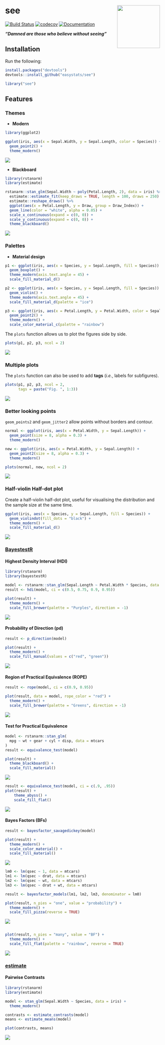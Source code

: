 
# see <img src='man/figures/logo.png' align="right" height="139" />

[![Build
Status](https://travis-ci.org/easystats/see.svg?branch=master)](https://travis-ci.org/easystats/see)
[![codecov](https://codecov.io/gh/easystats/see/branch/master/graph/badge.svg)](https://codecov.io/gh/easystats/see)
[![Documentation](https://img.shields.io/badge/documentation-see-orange.svg?colorB=E91E63)](https://easystats.github.io/see/)

***“Damned are those who believe without seeing”***

## Installation

Run the following:

``` r
install.packages("devtools")
devtools::install_github("easystats/see")
```

``` r
library("see")
```

## Features

### Themes

  - **Modern**

<!-- end list -->

``` r
library(ggplot2)

ggplot(iris, aes(x = Sepal.Width, y = Sepal.Length, color = Species)) +
  geom_point2() +
  theme_modern()
```

![](man/figures/unnamed-chunk-4-1.png)<!-- -->

  - **Blackboard**

<!-- end list -->

``` r
library(rstanarm)
library(estimate)

rstanarm::stan_glm(Sepal.Width ~ poly(Petal.Length, 2), data = iris) %>% 
  estimate::estimate_fit(keep_draws = TRUE, length = 100, draws = 250) %>% 
  estimate::reshape_draws() %>% 
  ggplot(aes(x = Petal.Length, y = Draw, group = Draw_Index)) +
  geom_line(color = "white", alpha = 0.05) +
  scale_x_continuous(expand = c(0, 0)) +
  scale_y_continuous(expand = c(0, 0)) +
  theme_blackboard() 
```

![](man/figures/unnamed-chunk-6-1.png)<!-- -->

### Palettes

  - **Material design**

<!-- end list -->

``` r
p1 <- ggplot(iris, aes(x = Species, y = Sepal.Length, fill = Species)) +
  geom_boxplot() +
  theme_modern(axis.text.angle = 45) +
  scale_fill_material_d()

p2 <- ggplot(iris, aes(x = Species, y = Sepal.Length, fill = Species)) +
  geom_violin() +
  theme_modern(axis.text.angle = 45) +
  scale_fill_material_d(palette = "ice")

p3 <- ggplot(iris, aes(x = Petal.Length, y = Petal.Width, color = Sepal.Length)) +
  geom_point2() +
  theme_modern() +
  scale_color_material_c(palette = "rainbow")
```

The `plots` function allows us to plot the figures side by side.

``` r
plots(p1, p2, p3, ncol = 2)
```

![](man/figures/unnamed-chunk-8-1.png)<!-- -->

### Multiple plots

The `plots` function can also be used to add **tags** (*i.e.*, labels
for subfigures).

``` r
plots(p1, p2, p3, ncol = 2, 
      tags = paste("Fig. ", 1:3))
```

![](man/figures/unnamed-chunk-9-1.png)<!-- -->

### Better looking points

`geom_points2` and `geom_jitter2` allow points without borders and
contour.

``` r
normal <- ggplot(iris, aes(x = Petal.Width, y = Sepal.Length)) +
  geom_point(size = 8, alpha = 0.3) +
  theme_modern()

new <- ggplot(iris, aes(x = Petal.Width, y = Sepal.Length)) +
  geom_point2(size = 8, alpha = 0.3) +
  theme_modern()

plots(normal, new, ncol = 2)
```

![](man/figures/unnamed-chunk-10-1.png)<!-- -->

### Half-violin Half-dot plot

Create a half-violin half-dot plot, useful for visualising the
distribution and the sample size at the same time.

``` r
ggplot(iris, aes(x = Species, y = Sepal.Length, fill = Species)) +
  geom_violindot(fill_dots = "black") +
  theme_modern() +
  scale_fill_material_d()
```

![](man/figures/unnamed-chunk-11-1.png)<!-- -->

### [BayestestR](https://github.com/easystats/bayestestR)

#### Highest Density Interval (HDI)

``` r
library(rstanarm)
library(bayestestR)

model <- rstanarm::stan_glm(Sepal.Length ~ Petal.Width * Species, data = iris)
result <- hdi(model, ci = c(0.5, 0.75, 0.9, 0.95))

plot(result) +
  theme_modern() +
  scale_fill_brewer(palette = "Purples", direction = -1)
```

![](man/figures/unnamed-chunk-13-1.png)<!-- -->

#### Probability of Direction (pd)

``` r
result <- p_direction(model)

plot(result) +
  theme_modern() +
  scale_fill_manual(values = c("red", "green"))
```

![](man/figures/unnamed-chunk-15-1.png)<!-- -->

#### Region of Practical Equivalence (ROPE)

``` r
result <- rope(model, ci = c(0.9, 0.95))

plot(result, data = model, rope_color = "red") +
  theme_modern() +
  scale_fill_brewer(palette = "Greens", direction = -1)
```

![](man/figures/unnamed-chunk-17-1.png)<!-- -->

#### Test for Practical Equivalence

``` r
model <- rstanarm::stan_glm(
  mpg ~ wt + gear + cyl + disp, data = mtcars
)
result <- equivalence_test(model)

plot(result) +
  theme_blackboard() +
  scale_fill_material()
```

![](man/figures/unnamed-chunk-19-1.png)<!-- -->

``` r
result <- equivalence_test(model, ci = c(.9, .95))
plot(result) +
    theme_abyss() +
    scale_fill_flat()
```

![](man/figures/unnamed-chunk-20-1.png)<!-- -->

#### Bayes Factors (BFs)

``` r
result <- bayesfactor_savagedickey(model)

plot(result) +
  theme_modern() +
  scale_color_material() +
  scale_fill_material()
```

![](man/figures/unnamed-chunk-21-1.png)<!-- -->

``` r
lm0 <- lm(qsec ~ 1, data = mtcars)
lm1 <- lm(qsec ~ drat, data = mtcars)
lm2 <- lm(qsec ~ wt, data = mtcars)
lm3 <- lm(qsec ~ drat + wt, data = mtcars)

result <- bayesfactor_models(lm1, lm2, lm3, denominator = lm0)

plot(result, n_pies = "one", value = "probability") +
  theme_modern() +
  scale_fill_pizza(reverse = TRUE)
```

![](man/figures/unnamed-chunk-22-1.png)<!-- -->

``` r

plot(result, n_pies = "many", value = "BF") +
  theme_modern() +
  scale_fill_flat(palette = "rainbow", reverse = TRUE)
```

![](man/figures/unnamed-chunk-22-2.png)<!-- -->

### [estimate](https://github.com/easystats/estimate)

#### Pairwise Contrasts

``` r
library(rstanarm)
library(estimate)

model <- stan_glm(Sepal.Width ~ Species, data = iris) +
  theme_modern()

contrasts <- estimate_contrasts(model)
means <- estimate_means(model)

plot(contrasts, means)
```

![](man/figures/unnamed-chunk-24-1.png)<!-- -->
